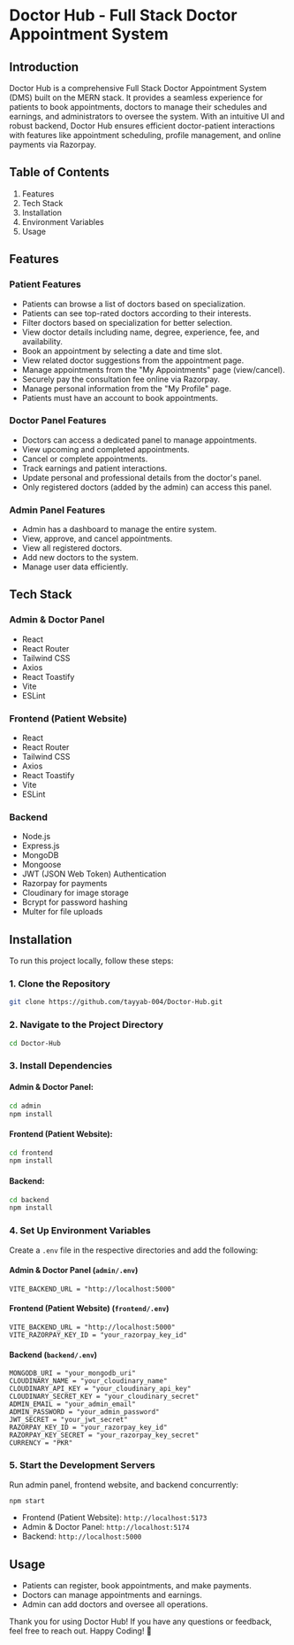 # Doctor Hub - Full Stack Doctor Appointment System

## Introduction

Doctor Hub is a comprehensive Full Stack Doctor Appointment System (DMS) built on the MERN stack. It provides a seamless experience for patients to book appointments, doctors to manage their schedules and earnings, and administrators to oversee the system. With an intuitive UI and robust backend, Doctor Hub ensures efficient doctor-patient interactions with features like appointment scheduling, profile management, and online payments via Razorpay.

## Table of Contents

1. Features
2. Tech Stack
3. Installation
4. Environment Variables
5. Usage

## Features

### Patient Features

- Patients can browse a list of doctors based on specialization.
- Patients can see top-rated doctors according to their interests.
- Filter doctors based on specialization for better selection.
- View doctor details including name, degree, experience, fee, and availability.
- Book an appointment by selecting a date and time slot.
- View related doctor suggestions from the appointment page.
- Manage appointments from the "My Appointments" page (view/cancel).
- Securely pay the consultation fee online via Razorpay.
- Manage personal information from the "My Profile" page.
- Patients must have an account to book appointments.

### Doctor Panel Features

- Doctors can access a dedicated panel to manage appointments.
- View upcoming and completed appointments.
- Cancel or complete appointments.
- Track earnings and patient interactions.
- Update personal and professional details from the doctor's panel.
- Only registered doctors (added by the admin) can access this panel.

### Admin Panel Features

- Admin has a dashboard to manage the entire system.
- View, approve, and cancel appointments.
- View all registered doctors.
- Add new doctors to the system.
- Manage user data efficiently.

## Tech Stack

### Admin & Doctor Panel

- React
- React Router
- Tailwind CSS
- Axios
- React Toastify
- Vite
- ESLint

### Frontend (Patient Website)

- React
- React Router
- Tailwind CSS
- Axios
- React Toastify
- Vite
- ESLint

### Backend

- Node.js
- Express.js
- MongoDB
- Mongoose
- JWT (JSON Web Token) Authentication
- Razorpay for payments
- Cloudinary for image storage
- Bcrypt for password hashing
- Multer for file uploads

## Installation

To run this project locally, follow these steps:

### 1. Clone the Repository

```bash
git clone https://github.com/tayyab-004/Doctor-Hub.git
```

### 2. Navigate to the Project Directory

```bash
cd Doctor-Hub
```

### 3. Install Dependencies

#### Admin & Doctor Panel:

```bash
cd admin
npm install
```

#### Frontend (Patient Website):

```bash
cd frontend
npm install
```

#### Backend:

```bash
cd backend
npm install
```

### 4. Set Up Environment Variables

Create a `.env` file in the respective directories and add the following:

#### **Admin & Doctor Panel (`admin/.env`)**

```env
VITE_BACKEND_URL = "http://localhost:5000"
```

#### **Frontend (Patient Website) (`frontend/.env`)**

```env
VITE_BACKEND_URL = "http://localhost:5000"
VITE_RAZORPAY_KEY_ID = "your_razorpay_key_id"
```

#### **Backend (`backend/.env`)**

```env
MONGODB_URI = "your_mongodb_uri"
CLOUDINARY_NAME = "your_cloudinary_name"
CLOUDINARY_API_KEY = "your_cloudinary_api_key"
CLOUDINARY_SECRET_KEY = "your_cloudinary_secret"
ADMIN_EMAIL = "your_admin_email"
ADMIN_PASSWORD = "your_admin_password"
JWT_SECRET = "your_jwt_secret"
RAZORPAY_KEY_ID = "your_razorpay_key_id"
RAZORPAY_KEY_SECRET = "your_razorpay_key_secret"
CURRENCY = "PKR"
```

### 5. Start the Development Servers

Run admin panel, frontend website, and backend concurrently:

```bash
npm start
```

- Frontend (Patient Website): `http://localhost:5173`
- Admin & Doctor Panel: `http://localhost:5174`
- Backend: `http://localhost:5000`

## Usage

- Patients can register, book appointments, and make payments.
- Doctors can manage appointments and earnings.
- Admin can add doctors and oversee all operations.

Thank you for using Doctor Hub! If you have any questions or feedback, feel free to reach out. Happy Coding! 🚀
